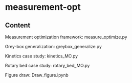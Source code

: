 # measurement-opt


## Content

Measurement optimization framework: measure_optimize.py 

Grey-box generalization: greybox_generalize.py 

Kinetics case study: kinetics_MO.py

Rotary bed case study: rotary_bed_MO.py

Figure draw: Draw_figure.ipynb